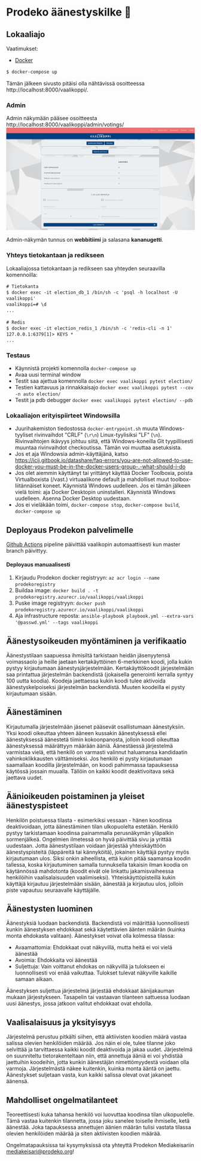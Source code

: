 # Prodeko äänestyskilke :bookmark:

## Lokaaliajo

Vaatimukset:

- [Docker](https://www.docker.com/)

```bash
$ docker-compose up
```

Tämän jälkeen sivusto pitäisi olla nähtävissä osoitteessa http://localhost:8000/vaalikoppi/.

### Admin

Admin näkymään pääsee osoitteesta http://localhost:8000/vaalikoppi/admin/votings/
![Admin näkymä](vaalikoppi.png)

Admin-näkymän tunnus on **webbitiimi** ja salasana **kananugetti**.

### Yhteys tietokantaan ja redikseen

Lokaaliajossa tietokantaan ja redikseen saa yhteyden seuraavilla komennoilla:

```
# Tietokanta
$ docker exec -it election_db_1 /bin/sh -c 'psql -h localhost -U vaalikoppi'
vaalikoppi=# \d
...

# Redis
$ docker exec -it election_redis_1 /bin/sh -c 'redis-cli -n 1'
127.0.0.1:6379[1]> KEYS *
...
```

### Testaus

- Käynnistä projekti komennolla `docker-compose up`
- Avaa uusi terminal window
- Testit saa ajettua komennolla `docker exec vaalikoppi pytest election/`
- Testien kattavuus ja rinnakkaisajo `docker exec vaalikoppi pytest --cov -n auto election/`
- Testit ja pdb debugger `docker exec vaalikoppi pytest election/ --pdb`

### Lokaaliajon erityispiirteet Windowsilla

- Juurihakemiston tiedostossa `docker-entrypoint.sh` muuta Windows-tyyliset rivinvaihdot "CRLF" (`\r\n`) Linux-tyylisiksi "LF" (`\n`).
  Rivinvaihtojen ikävyys johtuu siitä, että Windows-koneilla Git tyypillisesti muuntaa rivinvaihdot checkoutissa. Tämän voi muuttaa asetuksista.
- Jos et aja Windowsia admin-käyttäjänä, katso https://icij.gitbook.io/datashare/faq-errors/you-are-not-allowed-to-use-docker-you-must-be-in-the-docker-users-group-.-what-should-i-do
- Jos olet aiemmin käyttänyt tai yrittänyt käyttää Docker Toolboxia, poista Virtualboxista (/vast.) virtuaalikone default ja mahdolliset muut toolbox-liitännäiset koneet.
  Käynnistä Windows uudelleen.
  Jos ei tämän jälkeen vielä toimi: aja Docker Desktopin uninstalleri. Käynnistä Windows uudelleen. Asenna Docker Desktop uudestaan.
- Jos ei vieläkään toimi, `docker-compose stop`, `docker-compose build`, `docker-compose up`

## Deployaus Prodekon palvelimelle

[Github Actions](./.github/workflows/deploy.yml) pipeline päivittää vaalikopin automaattisesti kun master branch päivittyy.

#### Deployaus manuaalisesti

1. Kirjaudu Prodekon docker registryyn: `az acr login --name prodekoregistry`
2. Buildaa image: `docker build . -t prodekoregistry.azurecr.io/vaalikoppi/vaalikoppi`
3. Puske image registryyn: `docker push prodekoregistry.azurecr.io/vaalikoppi/vaalikoppi`
4. Aja infrastructure reposta: `ansible-playbook playbook.yml --extra-vars '@passwd.yml' --tags vaalikoppi`

## Äänestysoikeuden myöntäminen ja verifikaatio

Äänestystilaan saapuessa ihmisiltä tarkistaan heidän jäsenyytensä voimassaolo ja heille jaetaan kertakäyttöinen 6-merkkinen koodi, jolla kukin pystyy kirjautumaan äänestysjärjestelmään. Kertakäyttökoodit järjestelmään saa printattua järjestelmän backendistä (jokaisella generointi kerralla syntyy 100 uutta koodia). Koodeja jaettaessa kukin koodi tulee aktivoida äänestyskelpoiseksi järjestelmän backendistä. Muuten koodeilla ei pysty kirjautumaan sisään.

## Äänestäminen

Kirjautumalla järjestelmään jäsenet pääsevät osallistumaan äänestyksiin. Yksi koodi oikeuttaa yhteen ääneen kussakin äänestyksessä ellei äänestyksessä äänestetä tiimin kokoonpanosta, jolloin koodi oikeuttaa äänestyksessä määrättyyn määrään ääniä. Äänestäessä järjestelmä varmistaa vielä, että henkilö on varmasti valinnut haluamansa kandidaatin vahinkoklikkausten välttämiseksi. Jos henkilö ei pysty kirjautumaan saamallaan koodilla järjestelmään, on koodi pahimmassa tapauksessa käytössä jossain muualla. Tällöin on kaikki koodit deaktivoitava sekä jaettava uudet.

## Äänioikeuden poistaminen ja yleiset äänestyspisteet

Henkilön poistuessa tilasta - esimerkiksi vessaan - hänen koodinsa deaktivoidaan, jotta äänestäminen tilan ulkopuolelta estetään. Henkilö pystyy tarkistamaan koodinsa painammalla perusnäkymän yläpalkin sormenjälkeä. Ongelmien ilmetessä on hyvä päivittää sivu ja yrittää uudestaan. Jotta äänestystilaan voidaan järjestää yhteiskäyttöön äänestyspisteitä (läppäreitä tai kännyköitä), jokainen käyttäjä pystyy myös kirjautumaan ulos. Siksi onkin aiheellista, että kukin pitää saamansa koodin tallessa, koska kirjautuminen samalla tunnuksella takaisin ilman koodia on käytännössä mahdotonta (koodit eivät ole linkattu jakamisvaiheessa henkilöihin vaalisalaisuuden vaalimiseksi). Yhteiskäyttöpisteillä kukin käyttäjä kirjautuu järjestelmään sisään, äänestää ja kirjautuu ulos, jolloin piste vapautuu seuraavalle käyttäjälle.

## Äänestysten luominen

Äänestyksiä luodaan backendistä. Backendistä voi määrittää luonnollisesti kunkin äänestyksen ehdokkaat sekä käytettävien äänten määrän (kuinka monta ehdokasta valitaan). Äänestykset voivat olla kolmessa tilassa:

- Avaamattomia: Ehdokkaat ovat näkyvillä, mutta heitä ei voi vielä äänestää
- Avoimia: Ehdokkaita voi äänestää
- Suljettuja: Vain voittanut ehdokas on näkyvillä ja tulokseen ei luonnollisesti voi enää vaikuttaa. Tulokset tulevat näkyville kaikille samaan aikaan.

Äänestyksen suljettua järjestelmä järjestää ehdokkaat äänijakauman mukaan järjestykseen. Tasapelin tai vastaavan tilanteen sattuessa luodaan uusi äänestys, jossa jatkoon valitut ehdokkaat ovat ehdolla.

## Vaalisalaisuus ja yksityisyys

Järjestelmä perustuu pitkälti siihen, että aktiivisten koodien määrä vastaa salissa olevien henkilöiden määrää. Jos näin ei ole, tulee tilanne joko selvittää ja tarvittaessa kaikki koodit deaktivoida ja jakaa uudet. Järjestelmä on suunniteltu tietorakenteltaan niin, että annettuja ääniä ei voi yhdistää jaettuihin koodeihin, jotta kunkin äänestäjän nimettömyydestä voidaan olla varmoja. Järjestelmästä näkee kuitenkin, kuinka monta ääntä on jaettu. Äänestykset suljetaan vasta, kun kaikki salissa olevat ovat jakaneet äänensä.

## Mahdolliset ongelmatilanteet

Teoreettisesti kuka tahansa henkilö voi luovuttaa koodinsa tilan ulkopuolelle. Tämä vastaa kuitenkin tilannetta, jossa joku sanelee toiselle ihmiselle, ketä äänestää. Joka tapauksessa annettujen äänien määrän tulisi vastata tilassa olevien henkilöiden määrää ja siten aktiivisten koodien määrää.

Ongelmatapauksissa tai kysymyksissä ota yhteyttä Prodekon Mediakeisariin mediakeisari@prodeko.org!
